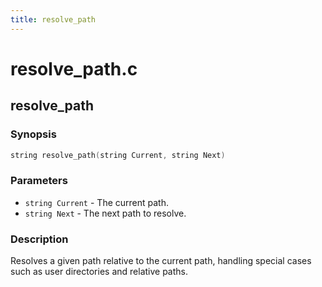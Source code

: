 ```yaml
---
title: resolve_path
---
```

# resolve_path.c

## resolve_path

### Synopsis

```c
string resolve_path(string Current, string Next)
```

### Parameters

* `string Current` - The current path.
* `string Next` - The next path to resolve.

### Description

Resolves a given path relative to the current path, handling
special cases such as user directories and relative paths.

